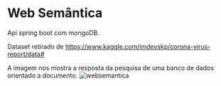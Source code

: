 # Web Semântica
Api spring boot com mongoDB.

Dataset retirado de https://www.kaggle.com/imdevskp/corona-virus-report/data#


A imagem nos mostra a resposta da pesquisa de uma banco de dados orientado a documento.
![websemantica](https://user-images.githubusercontent.com/45719925/81354909-28fd9d80-90a3-11ea-9193-b728fc0cf024.png)
